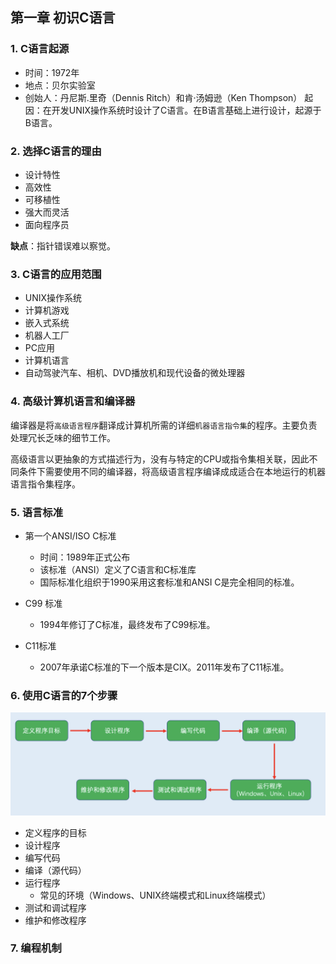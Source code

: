 ## 第一章 初识C语言

### 1. C语言起源
- 时间：1972年
- 地点：贝尔实验室
- 创始人：丹尼斯.里奇（Dennis Ritch）和肯·汤姆逊（Ken Thompson）
起因：在开发UNIX操作系统时设计了C语言。在B语言基础上进行设计，起源于B语言。

### 2. 选择C语言的理由
- 设计特性
- 高效性
- 可移植性
- 强大而灵活
- 面向程序员

**缺点**：指针错误难以察觉。

### 3. C语言的应用范围
- UNIX操作系统
- 计算机游戏
- 嵌入式系统
- 机器人工厂
- PC应用
- 计算机语言
- 自动驾驶汽车、相机、DVD播放机和现代设备的微处理器

### 4. 高级计算机语言和编译器
编译器是将`高级语言程序`翻译成计算机所需的详细`机器语言指令集`的程序。主要负责处理冗长乏味的细节工作。

高级语言以更抽象的方式描述行为，没有与特定的CPU或指令集相关联，因此不同条件下需要使用不同的编译器，将高级语言程序编译成成适合在本地运行的机器语言指令集程序。

### 5. 语言标准
- 第一个ANSI/ISO C标准
  - 时间：1989年正式公布
  - 该标准（ANSI）定义了C语言和C标准库
  - 国际标准化组织于1990采用这套标准和ANSI C是完全相同的标准。

- C99 标准
  - 1994年修订了C标准，最终发布了C99标准。
- C11标准
  - 2007年承诺C标准的下一个版本是CIX。2011年发布了C11标准。

### 6. 使用C语言的7个步骤
![](./img/使用C语言的7个步骤.png)

- 定义程序的目标
- 设计程序
- 编写代码
- 编译（源代码）
- 运行程序
  - 常见的环境（Windows、UNIX终端模式和Linux终端模式）  
- 测试和调试程序
- 维护和修改程序

### 7. 编程机制
